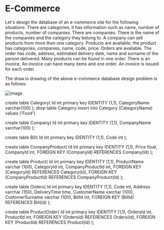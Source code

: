 # E-Commerce

Let's design the database of an e-commerce site for the following situations. There are categories, it has information such as name, number of products, number of companies. There are companies. There is the name of the companies and the category they belong to. A company can sell products from more than one category. Products are available, the product has categories, companies, name, code, price. Orders are available. The order has code, address, estimated delivery date, name and surname of the person delivered. Many products can be found in one order. There is an invoice. An invoice can have many items and one order. An invoice is issued for each order.

The draw.io drawing of the above e-commerce database design problem is as follows:

![image](https://user-images.githubusercontent.com/119699844/220654022-07fa70dc-c6b9-4a12-9d55-ed2ef19ec472.png)

create table Category( Id int primary key IDENTITY (1,1), CategoryName varchar(100) ); drop table Category insert into Category (CategoryName) values ('Food')

create table Company( Id int primary key IDENTITY (1,1), CompanyName varchar(100) );

create table Bill( Id int primary key IDENTITY (1,1), Code int );

create table CompanyProduct( Id int primary key IDENTITY (1,1), Price float, CompanyId int, FOREIGN KEY (CompanyId) REFERENCES Company(Id) );

 create table Product( Id int primary key IDENTITY (1,1), ProductName varchar (100), CategoryId int, CompanyProductId int, FOREIGN KEY (CategoryId) REFERENCES Category(Id), FOREIGN KEY (CompanyProductId) REFERENCES CompanyProduct(Id) ); 

create table Orders( Id int primary key IDENTITY (1,1), Code int, Address varchar (150), DeliveryTime time, CustomerName varchar (100), CustomerSurname varchar (100), BillId int, FOREIGN KEY (BillId) REFERENCES Bill(Id) );



create table ProductOrder( Id int primary key IDENTITY (1,1), OrdersId int, ProductId int, FOREIGN KEY (OrdersId) REFERENCES Orders(Id), FOREIGN KEY (ProductId) REFERENCES Product(Id) );
